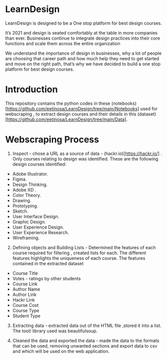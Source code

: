 # LearnDesign
LearnDesign is designed to be a One stop platform for best design courses.

It’s 2021 and design is seated comfortably at the table in more companies than ever. Businesses continue to integrate design practices into their core functions and scale them across the entire organization

We understand the importance of design in businesses, why a lot of people are choosing that career path and how much help they need to get started and move on the right path, that’s why we have decided to build a one stop platform for best design courses.

# Introduction
This repository contains the python codes in these (notebooks)[https://github.com/eetinosa/LearnDesign/tree/main/Notebooks] used for webscraping , to extract design courses and their details in this (dataset)[https://github.com/eetinosa/LearnDesign/tree/main/Data].

# Webscraping Process
1.  Inspect - chose a URL as a source of data - (hackr.io)[https://hackr.io/] . Only courses relating to design was identified. These are the following design courses identified:
- Adobe Illustrator.
- Figma.
- Design Thinking.
- Adobe XD .
- Color Theory.
- Drawing.
- Prototyping.
- Sketch.
- User Interface Design.
- Graphic Design.
- User Experience Design.
- User Experience Research.
- Wireframing.

2.  Defining objects and Building Lists - Determined the features of each course required for filtering , created lists for each. The different features highlights the uniqueness of each course. The features contained in the extracted dataset
- Course Title
- Votes - ratings by other students 
- Course Link
- Author Name
- Author Link
- Hackr Link
- Course Cost
- Course Type
- Student Type

3. Extracting data - extracted data out of the HTML file ,stored it into a list. The tool/ library used was beautifulsoup. 

4. Cleaned the data and exported the data - made the data to the formats that can be used, removing unwanted sections and export data to csv and which will be used on the web application.


